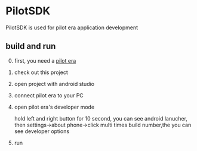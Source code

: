 # PilotSDK
PilotSDK is used for pilot era application development

## build and run

0. first, you need a [pilot era](http://pilot.pisofttech.com/) 

1. check out this project

2. open project with android studio

3. connect pilot era to your PC

4. open pilot era's developer mode

   hold left and right button for 10 second, you can see android lanucher,
   then settings->about phone->click multi times build number,the you can
   see developer options

4. run
